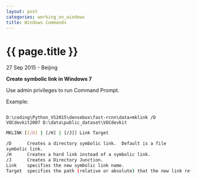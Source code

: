 ```yaml
---
layout: post
categories: working_on_windows
title: Windows Commands
---
```


{{ page.title }}
================

<p class="meta">27 Sep 2015 - Beijing</p>

**Create symbolic link in Windows 7**

Use admin privileges to run Command Prompt.

Example:

<pre class="terminal"><code>
D:\coding\Python_VS2015\densebox\fast-rcnn\data>mklink /D VOCdevkit2007 D:\data\public_dataset\VOCdevkit
</code></pre>

```bash
MKLINK [[/D] | [/H] | [/J]] Link Target

/D      Creates a directory symbolic link.  Default is a file
symbolic link.
/H      Creates a hard link instead of a symbolic link.
/J      Creates a Directory Junction.
Link    specifies the new symbolic link name.
Target  specifies the path (relative or absolute) that the new link refers to.
```
